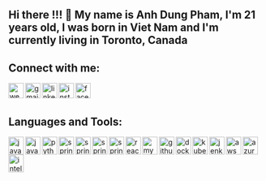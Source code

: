 ## Hi there !!! 👋 My name is Anh Dung Pham, I'm 21 years old, I was born in Viet Nam and I'm currently living in Toronto, Canada

## Connect with me:
[<img align="left" alt="website" width="30px" src="https://icons-for-free.com/iconfiles/png/512/high+quality+social+social+media+square+website+www+icon-1320192619856305568.png" />][website]
[<img align="left" alt="gmail" width="30px" src="https://cdn-icons-png.flaticon.com/512/281/281769.png" />][gmail]
[<img align="left" alt="linkedIn" width="30px" src="https://cdn-icons-png.flaticon.com/512/174/174857.png" />][linkedin]
[<img align="left" alt="instagram" width="30px" src="https://upload.wikimedia.org/wikipedia/commons/thumb/a/a5/Instagram_icon.png/1024px-Instagram_icon.png" />][instagram]
[<img align="left" alt="facebook" width="30px" src="https://cdn-icons-png.flaticon.com/512/124/124010.png" />][facebook]

[website]: https://stanleypham.com
[gmail]: mailto:phamanhdung1813@gmail.com
[linkedin]: https://www.linkedin.com/in/anh-dung-pham-38830b1a6/
[instagram]: https://www.instagram.com/adphmm/
[facebook]: https://www.facebook.com/anhdung.pham.1318
<br />
<br />

## Languages and Tools:
<img align="left" alt="java" height="35px" width="30px" src="https://www.probytes.net/wp-content/uploads/2018/07/java-logo-vector-768x768.png" />
<img align="left" alt="javascript" height="35px" width="30px" src="https://upload.wikimedia.org/wikipedia/commons/6/6a/JavaScript-logo.png" />
<img align="left" alt="python" height="35px" width="30px" src="https://upload.wikimedia.org/wikipedia/commons/thumb/1/1f/Python_logo_01.svg/600px-Python_logo_01.svg.png" />

<img align="left" alt="springboot" height="35px" width="30px" src="https://turreta.com/wp-content/uploads/2017/01/spring-boot-project-logo.png" />
<img align="left" alt="springmvc" height="35px" width="30px" src="https://gillesfiguiere.com/img/spring-boot.svg" />
<img align="left" alt="springsecurity" height="35px" width="30px" src="https://encrypted-tbn0.gstatic.com/images?q=tbn:ANd9GcTkyN41-wWVbTmbITBIy52nJHLpP8wNcpuf0mOEM5Sz_6yVTy9jTlOGA4sCaySUyrK5Yqo&usqp=CAU" />
<img align="left" alt="springcloud" height="35px" width="30px" src="https://nirajsonawane.github.io/asset/icon-spring-cloud.svg" />
<img align="left" alt="reactjs" height="35px" width="30px" src="https://www.pngitem.com/pimgs/m/664-6644509_icon-react-js-logo-hd-png-download.png" />
<img align="left" alt="mysql" height="35px" width="30px" src="https://www.freepnglogos.com/uploads/logo-mysql-png/logo-mysql-mysql-logo-png-images-are-download-crazypng-21.png" />

<img align="left" alt="github" height="35px" width="30px" src="https://cdn-icons-png.flaticon.com/512/25/25231.png" />
<img align="left" alt="docker" height="35px" width="30px" src="https://www.docker.com/sites/default/files/d8/2019-07/vertical-logo-monochromatic.png" />
<img align="left" alt="kubernetes" height="35px" width="30px" src="https://upload.wikimedia.org/wikipedia/commons/thumb/3/39/Kubernetes_logo_without_workmark.svg/1200px-Kubernetes_logo_without_workmark.svg.png" />
<img align="left" alt="jenkins" height="35px" width="30px" src="https://upload.wikimedia.org/wikipedia/commons/thumb/e/e9/Jenkins_logo.svg/1200px-Jenkins_logo.svg.png" />

<img align="left" alt="aws" height="35px" width="30px" src="https://www.laurel-group.com/wp-content/uploads/AWS-logo.png" />
<img align="left" alt="azure" height="35px" width="30px" src="https://swimburger.net/media/0zcpmk1b/azure.jpg" />

<img align="left" alt="intellij" height="35px" width="30px" src="https://upload.wikimedia.org/wikipedia/commons/thumb/9/9c/IntelliJ_IDEA_Icon.svg/1024px-IntelliJ_IDEA_Icon.svg.png" />
<br />
<br />

<!-- ## Stats
 [![Anurag's GitHub stats](https://github-readme-stats.vercel.app/api?username=phamanhdung1813&show_icons=true)](https://github.com/anuraghazra/github-readme-stats)
[![Top Langs](https://github-readme-stats.vercel.app/api/top-langs/?username=phamanhdung1813&layout=compact&exclude_repo=anhdungpham-portfolio&hide=javascript)](https://github.com/anuraghazra/github-readme-stats) -->
